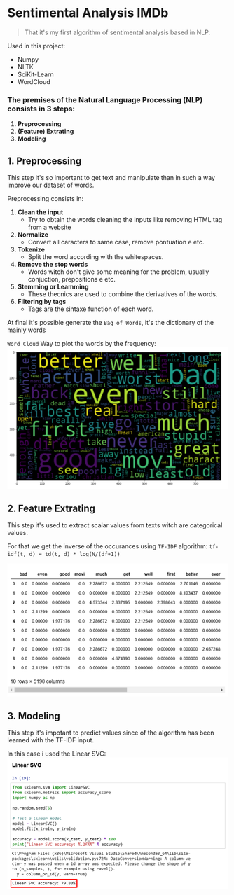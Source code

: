 # Sentimental Analysis IMDb

> That it's my first algorithm of sentimental analysis based in NLP.

Used in this project:
* Numpy
* NLTK
* SciKit-Learn
* WordCloud

### The premises of the Natural Language Processing (NLP) consists in 3 steps:
1. **Preprocessing**
2. **(Feature) Extrating**
3. **Modeling**


## 1. Preprocessing
This step it's so important to get text and manipulate than in such a way improve our dataset of words.

Preprocessing consists in:
1. **Clean the input**
    - Try to obtain the words cleaning the inputs like removing HTML tag from a website
2. **Normalize**
    - Convert all caracters to same case, remove pontuation e etc.
3. **Tokenize**
    - Split the word according with the whitespaces.
4. **Remove the stop words**
    - Words witch don't give some meaning for the problem, usually conjuction, prepositions e etc.
5. **Stemming or Leamming**
    - These thecnics are used to combine the derivatives of the words.
6. **Filtering by tags**
    - Tags are the sintaxe function of each word.

At final it's possible generate the `Bag of Words`, it's the dictionary of the mainly words

`Word Cloud` Way to plot the words by the frequency:
![alt text](WordCloud.png "Word Cloud")


## 2. Feature Extrating
This step it's used to extract scalar values from texts witch are categorical values.

For that we get the inverse of the occurances using `TF-IDF` algorithm:
`tf-idf(t, d) = td(t, d) * log(N/(df+1))`

![alt text](TF-IDF.png "TF-IDF")

## 3. Modeling
This step it's impotant to predict values since of the algorithm has been learned with the TF-IDF input.

In this case i used the Linear SVC:
![alt text](Accuracy.png "LinearSVC")